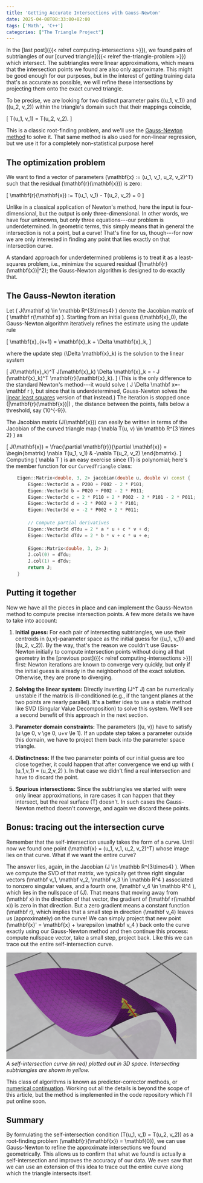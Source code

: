 ```yaml
---
title: 'Getting Accurate Intersections with Gauss-Newton'
date: 2025-04-08T08:33:00+02:00
tags: ['Math', 'C++']
categories: ["The Triangle Project"]
---
```


In the [last post]({{< relref computing-intersections >}}), we found pairs of subtriangles of our
[curved triangle]({{< relref the-triangle-problem >}}) which intersect.
The subtriangles were linear approximations, which means that the intersection points we found are also only approximate.
This might be good enough for our purposes, but in the interest of getting training data that's as accurate as possible, we will
refine these intersections by projecting them onto the exact curved triangle.

To be precise, we are looking for two distinct parameter pairs \((u_1, v_1)\) and \((u_2, v_2)\) within the triangle's domain such that their mappings coincide,

\[
  T(u_1, v_1) = T(u_2, v_2).
\]

This is a classic root-finding problem, and we'll use the [Gauss-Newton method](https://en.wikipedia.org/wiki/Gauss%E2%80%93Newton_algorithm) to solve it.
That same method is also used for non-linear regression, but we use it for a completely non-statistical purpose here!


## The optimization problem

We want to find a vector of parameters \(\mathbf{x} := (u_1, v_1, u_2, v_2)^T\) such that the residual \(\mathbf{r}(\mathbf{x})\) is zero:

\[
  \mathbf{r}(\mathbf{x}) := T(u_1, v_1) - T(u_2, v_2) = 0
\]

Unlike in a classical application of Newton's method, here the input is four-dimensional, but the output is only three-dimensional.
In other words, we have four unknowns, but only three equations---our problem is underdetermined.
In geometric terms, this simply means that in general the intersection is not a point, but a curve!
That's fine for us, though---for now we are only interested in finding any point that lies exactly on that intersection curve.

A standard approach for underdetermined problems is to treat it as a least-squares problem, i.e., minimize the squared residual \(\|\mathbf{r}(\mathbf{x})\|^2\);
the Gauss-Newton algorithm is designed to do exactly that.


## The Gauss-Newton iteration

Let \( J(\mathbf x) \in \mathbb R^{3\times4} \) denote the Jacobian matrix of \( \mathbf r(\mathbf x) \).
Starting from an initial guess \(\mathbf{x}_0\), the Gauss-Newton algorithm iteratively refines the estimate using the update rule

\[
  \mathbf{x}_{k+1} = \mathbf{x}_k + \Delta \mathbf{x}_k,
\]

where the update step \(\Delta \mathbf{x}_k\) is the solution to the linear system

\[
  J(\mathbf{x}_k)^T J(\mathbf{x}_k) \Delta \mathbf{x}_k = - J (\mathbf{x}_k)^T \mathbf{r}(\mathbf{x}_k).
\]
(This is the only difference to the standard Newton's method---it would solve \( J \Delta \mathbf x=-\mathbf r \), but since that is underdetermined,
Gauss-Newton solves the [linear least squares](https://en.wikipedia.org/wiki/Linear_least_squares) version of that instead.)
The iteration is stopped once \(\|\mathbf{r}(\mathbf{x})\|\) , the distance between the points, falls below a threshold, say \(10^{-9}\).

The Jacobian matrix \(J(\mathbf{x})\) can easily be written in terms of the Jacobian of the curved triangle map
\( \nabla T(u, v) \in \mathbb R^{3 \times 2} \) as

\[
  J(\mathbf{x}) = \frac{\partial \mathbf{r}}{\partial \mathbf{x}} =
  \begin{bmatrix}
    \nabla T(u_1, v_1)  &  -\nabla T(u_2, v_2)
  \end{bmatrix}.
\]
Computing \( \nabla T \) is an easy exercise since \(T\) is polynomial; here's the member function for our ``CurvedTriangle`` class:

```C++
    Eigen::Matrix<double, 3, 2> jacobian(double u, double v) const {
        Eigen::Vector3d a = P200 + P002 - 2 * P101;
        Eigen::Vector3d b = P020 + P002 - 2 * P011;
        Eigen::Vector3d c = 2 * P110 + 2 * P002 - 2 * P101 - 2 * P011;
        Eigen::Vector3d d = -2 * P002 + 2 * P101;
        Eigen::Vector3d e = -2 * P002 + 2 * P011;

        // Compute partial derivatives
        Eigen::Vector3d dTdu = 2 * a * u + c * v + d;
        Eigen::Vector3d dTdv = 2 * b * v + c * u + e;

        Eigen::Matrix<double, 3, 2> J;
        J.col(0) = dTdu;
        J.col(1) = dTdv;
        return J;
    }
```


## Putting it together

Now we have all the pieces in place and can implement the Gauss-Newton method to compute precise intersection points. A few more details we have to take into account:

1. **Initial guess:** For each pair of intersecting subtriangles, we use their centroids in
   (u,v)-parameter space as the initial guess for \((u_1, v_1)\) and \((u_2, v_2)\).
   By the way, that's the reason we couldn't use Gauss-Newton initially to compute intersection points without doing all that
   geometry in the [previous post]({{< relref computing-intersections >}}) first: Newton iterations are known to converge very quickly, but only
   if the initial guess is already in the neighborhood of the exact solution. Otherwise, they are prone to diverging.

2. **Solving the linear system:** Directly inverting \(J^T J\) can be numerically unstable if the matrix is ill-conditioned
   (e.g., if the tangent planes at the two points are nearly parallel).
   It's a better idea to use a stable method like SVD (Singular Value Decomposition) to solve this system.
   We'll see a second benefit of this approach in the next section.

3. **Parameter domain constraints:** The parameters \((u, v)\) have to satisfy \(u \ge 0, v \ge 0, u+v \le 1\).
   If an update step takes a parameter outside this domain, we have to project them back into the parameter space triangle.

4. **Distinctness:** If the two parameter points of our initial guess are too close together, it could happen that after convergence we
   end up with \( (u_1,v_1) = (u_2,v_2) \). In that case we didn't find a real intersection and have to discard the point.

5. **Spurious intersections:** Since the subtriangles we started with were only linear approximations, in rare cases it can happen
   that they intersect, but the real surface \(T\) doesn't. In such cases the Gauss-Newton method doesn't converge, and again we discard these points.


## Bonus: tracing out the intersection curve

Remember that the self-intersection usually takes the form of a curve. Until now we found one point
\(\mathbf{x} = (u_1, v_1, u_2, v_2)^T\) whose image lies on that curve. What if we want the entire curve?

The answer lies, again, in the Jacobian \(J \in \mathbb R^{3\times4} \). When we compute the SVD of that matrix,
we typically get three right singular vectors \(\mathbf v_1, \mathbf v_2, \mathbf v_3 \in \mathbb R^4 \)
associated to nonzero singular values, and a fourth one, \(\mathbf v_4 \in \mathbb R^4 \),
which lies in the nullspace of \(J\). That means that moving away from \(\mathbf x\) in the direction
of that vector, the gradient of \(\mathbf r(\mathbf x)\) is zero in that direction.
But a zero gradient means a constant function \(\mathbf r\), which implies that a small step in direction \(\mathbf v_4\) leaves us
(approximately) on the curve! We can simply project that new point
\(\mathbf{x}' = \mathbf{x} + \varepsilon \mathbf v_4 \) back onto the curve exactly using our Gauss-Newton method and
then continue this process: compute nullspace vector, take a small step, project back. Like this we can trace out the entire
self-intersection curve.

![A self-intersection curve plotted out in 3D space.](intcurve.png)
*A self-intersection curve (in red) plotted out in 3D space. Intersecting subtriangles are shown in yellow.*

This class of algorithms is known as predictor-corrector methods, or [numerical continuation](https://en.wikipedia.org/wiki/Numerical_continuation).
Working out all the details is beyond the scope of this article, but the method is implemented in the code repository which
I'll put online soon.


## Summary

By formulating the self-intersection condition \(T(u_1, v_1) = T(u_2, v_2)\) as a root-finding problem \(\mathbf{r}(\mathbf{x}) = \mathbf{0}\),
we can use Gauss-Newton to refine the approximate intersections we found geometrically.
This allows us to confirm that what we found is actually a self-intersection and improves the accuracy of our data.
We even saw that we can use an extension of this idea to trace out the entire curve along which the triangle intersects itself.
